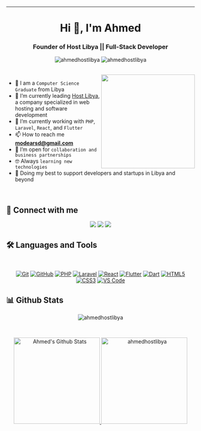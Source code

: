 
---

<h1 align="center">Hi 👋, I'm Ahmed</h1>  
<h3 align="center">Founder of Host Libya || Full-Stack Developer</h3>

<p align="center">  
  <img src="https://komarev.com/ghpvc/?username=ahmedhostlibya&label=Profile%20views&color=0e75b6&style=flat" alt="ahmedhostlibya" />  
  <img src="https://img.shields.io/github/followers/ahmedhostlibya?label=Followers" alt="ahmedhostlibya" />  
</p>  
<br>  
<img align="right" src="https://user-images.githubusercontent.com/63050133/156676671-d5b2e362-97d4-4404-9447-dd71ddfea82f.gif" width="250px"/>

- :school: I am a `Computer Science Graduate` from Libya  
- 🔭 I’m currently leading [Host Libya](https://hostlibya.com), a company specialized in web hosting and software development  
- 🌱 I’m currently working with `PHP`, `Laravel`, `React`, and `Flutter`  
- 📫 How to reach me **modearsd@gmail.com**  
- :thinking: I’m open for `collaboration and business partnerships`  
- :nerd_face: Always `learning new technologies`  
- 🐼 Doing my best to support developers and startups in Libya and beyond  

<br>

## 📩 Connect with me  
<p align="center">  
  <a href="mailto:modearsd@gmail.com" title="Gmail"><img src="https://img.shields.io/badge/gmail-%23F05033.svg?style=for-the-badge&logo=gmail&logoColor=white"/></a>  
  <a href="https://www.facebook.com/hostlibya" title="Facebook"><img src="https://img.shields.io/badge/Facebook-%231877F2.svg?style=for-the-badge&logo=Facebook&logoColor=white"/></a>  
  <a href="https://www.linkedin.com/company/hostlibya/" title="LinkedIn"><img src="https://img.shields.io/badge/linkedin-%230077B5.svg?style=for-the-badge&logo=linkedin&logoColor=white"/></a>  
</p>

## 🛠 Languages and Tools  
<br>  
<p align="center">  
  <a href="https://git-scm.com/" title="Git"><img src="https://img.shields.io/badge/git-%23F05033.svg?style=for-the-badge&logo=git&logoColor=white" alt="Git"></a>  
  <a href="https://github.com/" title="GitHub"><img src="https://img.shields.io/badge/github-%23121011.svg?style=for-the-badge&logo=github&logoColor=white" alt="GitHub"></a>  
  <a href="https://www.php.net/" title="PHP"><img src="https://img.shields.io/badge/php-%23777BB4.svg?style=for-the-badge&logo=php&logoColor=white" alt="PHP"></a>  
  <a href="https://laravel.com/" title="Laravel"><img src="https://img.shields.io/badge/laravel-%23FF2D20.svg?style=for-the-badge&logo=laravel&logoColor=white" alt="Laravel"></a>  
  <a href="https://reactjs.org/" title="React"><img src="https://img.shields.io/badge/react-%2320232a.svg?style=for-the-badge&logo=react&logoColor=%2361DAFB" alt="React"></a>  
  <a href="https://flutter.dev" title="Flutter"><img src="https://img.shields.io/badge/flutter-%231572B6.svg?style=for-the-badge&logo=flutter&logoColor=white" alt="Flutter"></a>  
  <a href="https://dart.dev" title="Dart"><img src="https://img.shields.io/badge/dart-%231572B6.svg?style=for-the-badge&logo=dart&logoColor=white" alt="Dart"></a>  
  <a href="https://www.w3.org/TR/html5/" title="HTML5"><img src="https://img.shields.io/badge/html5-%23E34F26.svg?style=for-the-badge&logo=html5&logoColor=white" alt="HTML5"></a>  
  <a href="https://www.w3.org/Style/CSS/" title="CSS3"><img src="https://img.shields.io/badge/css3-%23157122B6.svg?style=for-the-badge&logo=css3&logoColor=white" alt="CSS3"></a>  
  <a href="https://code.visualstudio.com/" title="Visual Studio Code"><img src="https://img.shields.io/badge/Visual%20Studio%20Code-0078d7.svg?style=for-the-badge&logo=visual-studio-code&logoColor=white" alt="VS Code"></a>  
</p>

## 📊 Github Stats  
<p align="center"><img src="https://github-readme-streak-stats.herokuapp.com/?user=ahmedhostlibya&theme=tokyonight_duo" alt="ahmedhostlibya" /></p>  
<br/>  
<p align="center">  
  <a href="https://github.com/anuraghazra/github-readme-stats">  
    <img alt="Ahmed's Github Stats" src="https://github-readme-stats.vercel.app/api?username=ahmedhostlibya&show_icons=true&count_private=true&locale=en&theme=tokyonight&layout=compact" height="230px"/>  
  </a>  
  <img src="https://github-readme-stats.vercel.app/api/top-langs?username=ahmedhostlibya&langs_count=10&show_icons=true&locale=en&theme=tokyonight" alt="ahmedhostlibya" height="230px"/>  
</p>  
<br/>  
